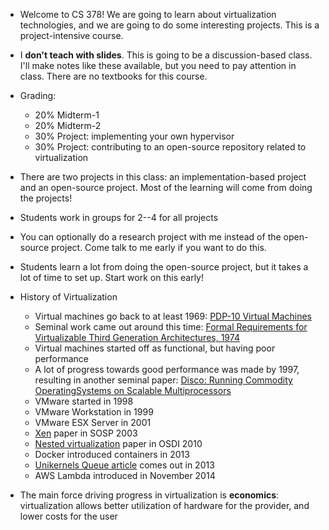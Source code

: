 * Welcome to CS 378! We are going to learn about virtualization
technologies, and we are going to do some interesting projects. This
is a project-intensive course.

* I **don't teach with slides**. This is going to be a
  discussion-based class. I'll make notes like these available, but
  you need to pay attention in class. There are no textbooks for this course.

* Grading:
    * 20% Midterm-1
    * 20% Midterm-2
    * 30% Project: implementing your own hypervisor
    * 30% Project: contributing to an open-source repository related to virtualization
    
* There are two projects in this class: an implementation-based
  project and an open-source project. Most of the learning will come
  from doing the projects!

* Students work in groups for 2--4 for all projects    

* You can optionally do a research project with me instead of the
  open-source project. Come talk to me early if you want to do this.
    
* Students learn a lot from doing the open-source project, but it
  takes a lot of time to set up. Start work on this early!
    
* History of Virtualization
    * Virtual machines go back to at least 1969: [PDP-10 Virtual Machines](https://dl.acm.org/citation.cfm?id=803947)
    * Seminal work came out around this time: [Formal Requirements for Virtualizable Third Generation Architectures, 1974](https://profsandhu.com/cs6393_s14/popek-goldberg-1974.pdf)
    * Virtual machines started off as functional, but having poor performance
    * A lot of progress towards good performance was made by 1997, resulting in another seminal paper: [Disco: Running Commodity OperatingSystems on Scalable Multiprocessors](https://research.cs.wisc.edu/areas/os/Qual/papers/disco.pdf)
    * VMware started in 1998
    * VMware Workstation in 1999
    * VMware ESX Server in 2001
    * [Xen](http://cse.iitd.ernet.in/~sbansal/csl862-virt/readings/2003-xensosp.pdf) paper in SOSP 2003
    * [Nested virtualization](https://www.usenix.org/legacy/event/osdi10/tech/full_papers/Ben-Yehuda.pdf) paper in OSDI 2010
    * Docker introduced containers in 2013
    * [Unikernels Queue article](https://www.seltzer.com/margo/teaching/CS508.19/papers/madhavapeddy13.pdf) comes out in 2013
    * AWS Lambda introduced in November 2014
    
* The main force driving progress in virtualization is **economics**: virtualization allows better utilization of hardware for the provider, and lower costs for the user
    
    

    
